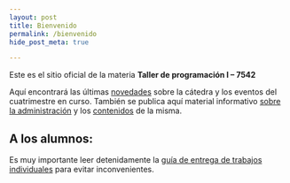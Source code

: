 ```yaml
---
layout: post
title: Bienvenido
permalink: /bienvenido
hide_post_meta: true

---
```


Este es el sitio oficial de la materia **Taller de programación I – 7542**

Aquí encontrará las últimas [novedades](/noticias) sobre la cátedra y los eventos del cuatrimestre en curso. También se publica aquí material informativo [sobre la administración](/institucional) y los [contenidos](programa) de la misma.

## A los alumnos:

Es muy importante leer detenidamente la [guía de entrega de trabajos individuales](/guia-entregas-tp-individual) para evitar inconvenientes. 

